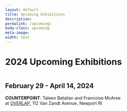```yaml
---
layout: default
title: Upcoming Exhibitions
description: 
permalink: /upcoming/
body-class: upcoming
meta-image:
width: text
---
```


# 2024 Upcoming Exhibitions

<img src="{% link assets/images/exhibition2024.jpg %}" style="aspect-ratio: 3/2" alt="" />

## February 29 - April 14, 2024

**COUNTERPOINT**: Taleen Batalian and Francoise McAree  
at <a href="https://www.overlapnewport.com/" title="Opens a new window" target="_blank">OVERLAP</a>, 112 Van Zandt Avenue, Newport RI
